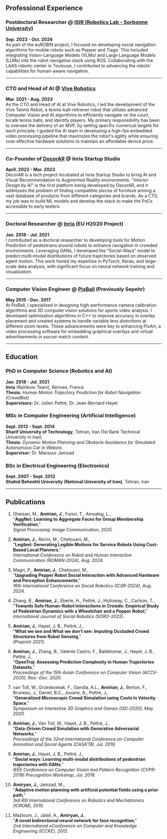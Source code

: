 ## Professional Experience

### Postdoctoral Researcher @ [ISIR (Robotics Lab - Sorbonne University)](https://isir.upmc.fr/)
**Sep. 2023 - Oct. 2024**  
As part of the euROBIN project, I focused on developing social navigation algorithms for mobile robots such as Pepper and Tiago. This included integrating Vision-Language Models (VLMs) and Large Language Models (LLMs) into the robot navigation stack using ROS. Collaborating with the LAAS robotic center in Toulouse, I contributed to advancing the robots' capabilities for human-aware navigation.

---

### CTO and Head of AI @ [Vive Robotics](http://vivetennis.com)
**Mar. 2021 - Aug. 2023**  
As the CTO and Head of AI at Vive Robotics, I led the development of the Vive Tennis Robot, a tennis-ball-retriever robot that utilizes advanced Computer Vision and AI algorithms to efficiently navigate on the court, locate tennis balls, and identify players. My primary responsibility has been to oversee the delivery of an MVP, by setting specific numerical targets for each principle. I guided the AI team in developing a high-fps embedded video processing pipeline that maximizes the robot's agility while ensuring cost-effective hardware solutions to maintain an affordable device price.

---

### Co-Founder of [DecorAR](http://decorar.ai) @ Inria Startup Studio
**April. 2022 - Mar. 2023**  
DecorAR is a tech project incubated at Inria Startup Studio to bring AI and Visual Recommendation to Augmented Reality environments. "_Interior Design by AI_" is the first platform being developed by DecorAR, and it addresses the problem of finding compatible pieces of furniture among a vast database of products from different categories and brands. As a CTO, my job was to build ML models and develop the stack to make the PoCs accessible to early testers.

---

### Doctoral Researcher @ [Inria](http://inria.fr) (EU H2020 Project)
**Jan. 2018 - Jul. 2021**  
I contributed as a doctoral researcher to developing tools for *Motion Prediction* of pedestrians around robots to enhance navigation in crowded environments. Leveraging GANs, I developed the “Social-Ways” model to predict multi-modal distributions of future trajectories based on observed agent motion. This work honed my expertise in PyTorch, Keras, and large-scale data analysis, with significant focus on neural network training and visualization.

---

### Computer Vision Engineer @ [PixBall](http://pixballsports.com) (Previously Sepehr)
**May 2015 - Dec. 2017**  
At PixBall, I specialized in designing high-performance camera calibration algorithms and 3D computer vision solutions for sports video analysis. I developed optimization algorithms in C++ to improve accuracy in overlay placement and created systems to handle variable lens distortions at different zoom levels. These advancements were key to enhancing PixArt, a video processing software for embedding graphical overlays and virtual advertisements in soccer match content.

---

## Education

### PhD in Computer Science (Robotics and AI)
**Jan. 2018 - Jul. 2021**  
**Inria** (Rainbow Team), Rennes, France  
**Thesis:** *Human Motion Trajectory Prediction for Robot Navigation (CrowdBot)*  
**Supervisors:** Dr. Julien Pettré, Dr. Jean-Bernard Hayet  


### MSc in Computer Engineering (Artificial Intelligence)
**Sept. 2012 - Sept. 2014**  
**Sharif University of Technology**, Tehran, Iran (1st Rank Technical University in Iran)  
**Thesis:** *Dynamic Motion Planning and Obstacle Avoidance for Simulated Autonomous Car in Webots*  
**Supervisor:** Dr. Mansour Jamzad  


### BSc in Electrical Engineering (Electronics)
**Sept. 2007 - Sept. 2012**  
**Shahid Beheshti University (National University of Iran)**, Tehran, Iran

---

## Publications

1. Gheisari, M., **Amirian, J.**, Furon, T., Amsaleg, L.,  
   "**AggNet: Learning to Aggregate Faces for Group Membership Verification**,"  
   *Signal Processing: Image Communication, 2025.*

2. **Amirian, J.**, Abrini, M., Chetouani, M.,  
   "**Legibot: Generating Legible Motions for Service Robots Using Cost-Based Local Planners**,"  
   *International Conference on Robot and Human Interactive Communication (ROMAN-2024), Aug. 2024.*

3. Magri, P., **Amirian, J.**, Chetouani, M.,  
   "**Upgrading Pepper Robot Social Interaction with Advanced Hardware and Perception Enhancements**,"  
   *16th International Conference on Social Robotics (ICSR-2024), Aug. 2024.*

4. Zhang, B., **Amirian, J.**, Eberle, H., Pettré, J., Holloway, C., Carlson, T.,  
   "**Towards Safe Human-Robot Interactions in Crowds: Empirical Study of Pedestrian Dynamics with a Wheelchair and a Pepper Robot**,"  
   *International Journal of Social Robotics (SORO-2022).*

5. **Amirian, J.**, Hayet, J. B., Pettré, J.,  
   "**What we see and What we don’t see: Imputing Occluded Crowd Structures from Robot Sensing**,"  
   *(Preprint-2021).*

6. **Amirian, J.**, Zhang, B., Valente Castro, F., Baldelomar, J., Hayet, J. B., Pettré, J.,  
   "**OpenTraj: Assessing Prediction Complexity in Human Trajectories Datasets**,"  
   *Proceedings of the 15th Asian Conference on Computer Vision (ACCV-2020), Nov.-Dec. 2020.*

7. van Toll, W., Grzeskowiak, F., Gandía, A.L., **Amirian, J.**, Berton, F., Bruneau, J., Daniel, B.C., Jovane, A., Pettré, J.,  
   "**Generalized Microscopic Crowd Simulation using Costs in Velocity Space**,"  
   *Symposium on Interactive 3D Graphics and Games (I3D-2020), May 2020.*

8. **Amirian, J.**, Van Toll, W., Hayet, J. B., Pettré, J.,  
   "**Data-Driven Crowd Simulation with Generative Adversarial Networks**,"  
   *Proceedings of the 32nd International Conference on Computer Animation and Social Agents (CASA'19), Jul. 2019.*

9. **Amirian, J.**, Hayet, J. B., Pettré, J.,  
   "**Social ways: Learning multi-modal distributions of pedestrian trajectories with GANs**,"  
   *IEEE Conference on Computer Vision and Pattern Recognition (CVPR-2019) Precognition Workshop, Jul. 2019.*

10. **Amiryan, J.**, Jamzad, M.,  
    "**Adaptive motion planning with artificial potential fields using a prior path**,"  
    *3rd RSI International Conference on Robotics and Mechatronics (ICROM), 2015.*

11. Mazloum, J., Jalali, A., **Amiryan, J.**,  
    "**A novel bidirectional neural network for face recognition**,"  
    *2nd International eConference on Computer and Knowledge Engineering (ICCKE), 2012.*
